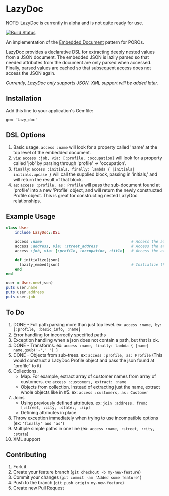 # LazyDoc

NOTE: LazyDoc is currently in alpha and is not quite ready for use.

[![Build Status](https://travis-ci.org/ryanoglesby08/lazy-doc.png)](https://travis-ci.org/ryanoglesby08/lazy-doc)



An implementation of the [Embedded Document](http://martinfowler.com/bliki/EmbeddedDocument.html) pattern for POROs.

LazyDoc provides a declarative DSL for extracting deeply nested values from a JSON document. The embedded JSON is lazily
parsed so that needed attributes from the document are only parsed when accessed. Finally, parsed values are cached
so that subsequent access does not access the JSON again.

*Currently, LazyDoc only supports JSON. XML support will be added later.*

## Installation

Add this line to your application's Gemfile:

    gem 'lazy_doc'

## DSL Options

1. Basic usage. `access :name` will look for a property called 'name' at the top level of the embedded document.
2. `via`: `access :job, via: [:profile, :occupation]` will look for a property called 'job' by parsing through
'profile' -> 'occupation'.
3. `finally`: `access :initials, finally: lambda { |initials| initials.upcase }` will call the supplied block, passing in
'initials,' and will return the result of that block.
4. `as`: `access :profile, as: Profile` will pass the sub-document found at 'profile' into a new 'Profile' object, and will return
the newly constructed Profile object. This is great for constructing nested LazyDoc relationships.

## Example Usage

```ruby
class User
    include LazyDoc::DSL

    access :name                                        # Access the attribute "name"
    access :address, via: :street_address               # Access the attribute "street_address"
    access :job, via: [:profile, :occupation, :title]   # Access the attribute "title" found at "profile" -> "occupation"

    def initialize(json)
      lazily_embed(json)                                # Initialize the LazyDoc object
    end
end

user = User.new(json)
puts user.name
puts user.address
puts user.job
```

## To Do

1. DONE - Full path parsing more than just top level.  ex: `access :name, by: [:profile, :basic_info, :name]`
2. Error handling for incorrectly specified paths
3. Exception handling when a json does not contain a path, but that is ok.
4. DONE - Transforms. ex: `access :name, finally: lambda { |name| name.gsub('-',' ') }`
5. DONE - Objects from sub-trees.  ex: `access :profile, as: Profile` (This would construct a LazyDoc Profile object and pass the json found at "profile" to it)
6. Collections.
    - Map. For example, extract array of customer names from array of customers. ex: `access :customers, extract: :name`
    - Objects from collection. Instead of extracting just the name, extract whole objects like in #5.  ex:  `access :customers, as: Customer`
7. Joins
    - Using previously defined attributes. ex: `join :address, from: [:street, :city, :state:, :zip]`
    - Defining attributes in place.
8. Throw exception immediately when trying to use incompatible options (ex: `'finally' and 'as'`)
9. Multiple simple paths in one line (ex: `access :name, :street, :city, :state`)
10. XML support

## Contributing

1. Fork it
2. Create your feature branch (`git checkout -b my-new-feature`)
3. Commit your changes (`git commit -am 'Added some feature'`)
4. Push to the branch (`git push origin my-new-feature`)
5. Create new Pull Request
